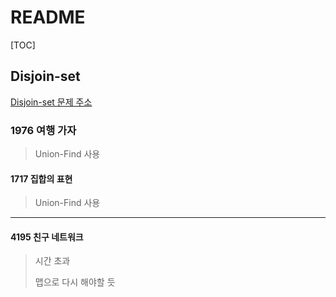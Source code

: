 # README

[TOC]

## Disjoin-set



[Disjoin-set 문제 주소](https://www.acmicpc.net/problem/tag/Disjoint-set)



### 1976 여행 가자

> Union-Find 사용



#### 1717 집합의 표현

> Union-Find 사용





---



#### 4195 친구 네트워크

> 시간 초과
>
> 맵으로 다시 해야할 듯

